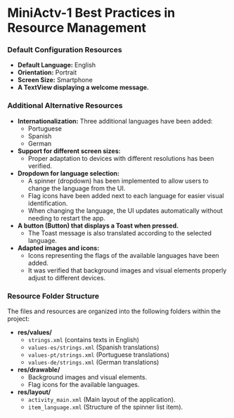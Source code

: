 # MiniActv-1 Best Practices in Resource Management

### Default Configuration Resources
- **Default Language:** English  
- **Orientation:** Portrait  
- **Screen Size:** Smartphone  
- **A TextView displaying a welcome message.**  

### Additional Alternative Resources
- **Internationalization:** Three additional languages have been added:
  - Portuguese  
  - Spanish  
  - German  
- **Support for different screen sizes:**
  - Proper adaptation to devices with different resolutions has been verified.  
- **Dropdown for language selection:**
  - A spinner (dropdown) has been implemented to allow users to change the language from the UI.  
  - Flag icons have been added next to each language for easier visual identification.  
  - When changing the language, the UI updates automatically without needing to restart the app.  
- **A button (Button) that displays a Toast when pressed.**  
  - The Toast message is also translated according to the selected language.  
- **Adapted images and icons:**
  - Icons representing the flags of the available languages have been added.  
  - It was verified that background images and visual elements properly adjust to different devices.  

### Resource Folder Structure  
The files and resources are organized into the following folders within the project:  

- **res/values/**  
  - `strings.xml` (contains texts in English)  
  - `values-es/strings.xml` (Spanish translations)  
  - `values-pt/strings.xml` (Portuguese translations)  
  - `values-de/strings.xml` (German translations)  
- **res/drawable/**  
  - Background images and visual elements.  
  - Flag icons for the available languages.  
- **res/layout/**  
  - `activity_main.xml` (Main layout of the application).  
  - `item_language.xml` (Structure of the spinner list item).  
